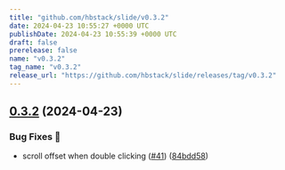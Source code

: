 ```yaml
---
title: "github.com/hbstack/slide/v0.3.2"
date: 2024-04-23 10:55:27 +0000 UTC
publishDate: 2024-04-23 10:55:39 +0000 UTC
draft: false
prerelease: false
name: "v0.3.2"
tag_name: "v0.3.2"
release_url: "https://github.com/hbstack/slide/releases/tag/v0.3.2"
---
```


## [0.3.2](https://github.com/hbstack/slide/compare/v0.3.1...v0.3.2) (2024-04-23)


### Bug Fixes 🐞

* scroll offset when double clicking ([#41](https://github.com/hbstack/slide/issues/41)) ([84bdd58](https://github.com/hbstack/slide/commit/84bdd58392ec44fa11c27d9f66cc43f4c7f45f6b))
